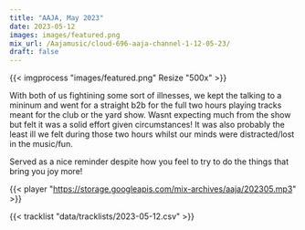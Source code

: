 ```yaml
---
title: "AAJA, May 2023"
date: 2023-05-12
images: images/featured.png
mix_url: /Aajamusic/cloud-696-aaja-channel-1-12-05-23/
draft: false
---
```


{{< imgprocess "images/featured.png" Resize "500x" >}}

With both of us fightining some sort of illnesses, we kept the talking to a mininum and went for a straight b2b for the full two hours playing tracks meant for the club or the yard show. Wasnt expecting much from the show but felt it was a solid effort given circumstances! It was also probably the least ill we felt during those two hours whilst our minds were distracted/lost in the music/fun.  

Served as a nice reminder despite how you feel to try to do the things that bring you joy more!

{{< player "https://storage.googleapis.com/mix-archives/aaja/202305.mp3" >}}
 
{{< tracklist "data/tracklists/2023-05-12.csv" >}}
